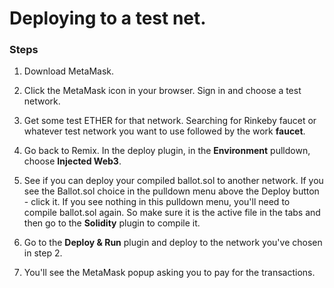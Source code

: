 # Deploying to a test net.

### Steps
1. Download MetaMask. 

2. Click the MetaMask icon in your browser. Sign in and choose a test network. 

3. Get some test ETHER for that network. Searching for Rinkeby faucet or whatever test network you want to use followed by the work **faucet**.

2. Go back to Remix. In the deploy plugin, in the **Environment** pulldown, choose **Injected Web3**.

3. See if you can deploy your compiled ballot.sol to another network. If you see the Ballot.sol choice in the pulldown menu above the Deploy button - click it.  If you see nothing in this pulldown menu, you'll need to compile ballot.sol again.  So make sure it is the active file in the tabs and then go to the **Solidity** plugin to compile it.  

4. Go to the **Deploy & Run** plugin and deploy to the network you've chosen in step 2.

5. You'll see the MetaMask popup asking you to pay for the transactions.
